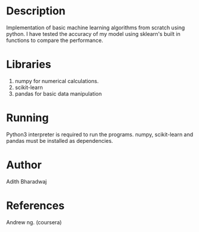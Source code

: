 <h1> Description </h1>

Implementation of basic machine learning algorithms from scratch using python. 
I have tested the accuracy of my model using sklearn's built in functions to compare the performance.

<h1> Libraries </h1>

1. numpy for numerical calculations.
2. scikit-learn
3. pandas for basic data manipulation

<h1> Running </h1>

Python3 interpreter is required to run the programs. numpy, scikit-learn and pandas must be installed as dependencies. 

<h1> Author </h1>

Adith Bharadwaj

<h1> References </h1>

Andrew ng. (coursera) 
